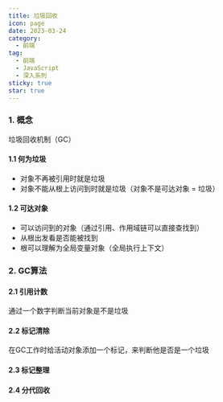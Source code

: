 ```yaml
---
title: 垃圾回收
icon: page
date: 2023-03-24
category:
  - 前端
tag:
  - 前端
  - JavaScript
  - 深入系列
sticky: true
star: true
---
```


<!-- more -->

### 1. 概念

垃圾回收机制（GC）

#### 1.1 何为垃圾

- 对象不再被引用时就是垃圾
- 对象不能从根上访问到时就是垃圾（对象不是可达对象 = 垃圾）

#### 1.2 可达对象

- 可以访问到的对象（通过引用、作用域链可以直接查找到）
- 从根出发看是否能被找到
- 根可以理解为全局变量对象（全局执行上下文）

### 2. GC算法

#### 2.1 引用计数

通过一个数字判断当前对象是不是垃圾

#### 2.2 标记清除

在GC工作时给活动对象添加一个标记，来判断他是否是一个垃圾

#### 2.3 标记整理

#### 2.4 分代回收





